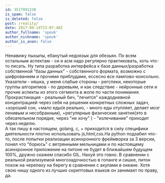 ```yaml
---
id: 3517991230
is_spam: false
is_deleted: false
post: /reality/
date: 2017-09-14T23:07:48Z
author_fullname: 'spouk'
author_nickname: 'spouk'
author_is_anon: false
---
```


<p>Ненавижу пыхыпы, ебанутый недоязык для обезьян. По всем остальным аспектам - си и асм надо регулярно практиковать, хоть что-то писать. Ну типа разработка интерфейса к базе данных/разработка собственной "базы данных" - собственного формата, возможно с шифрованием и прочими приблудами, ессесно все лампово-консольно. Указатели - няшка, у меня слабые стороны - регспеки, некоторые группы алгоритмов - по деревьям, и как следствие - нейронные сети и прочие аспекты из этого сегмента в жопе по части понимания. Прокрастинация - реальный бич, "лечится" каждодневной концентрацией через себя на решении конкретных сложных задач, +хороший сон, +мало еды(я реально, -  много еды отупляет, делает мозг ленивым и несобранным), +регулярные физические занятия(это в обязательном порядке, через "не хочу" ) - "излечивание" приходит через неделю.<br>А так пишу в настоящем, golang, c, + приходится в силу специфики деятельности плотно использовать js,html,css.На python подзабил что-то, после попытки реализации асинхронного фреймворка за 3 версии, понял что "борюсь" с ветрянными мельницами и по настоящему асинхронное приложение на питоне не будет в ближайшем будущем 100%, дружно скажем спасибо GIL. Нахуй это говно. В сравнении с реальной реализуемой многозадочностью в голанге и сишке, питон похож на черепаху на берегу в сравнении с акулами в океане. Хотя свою нишу одного из лучших скриптовых языков он занимает по праву, да.</p>
